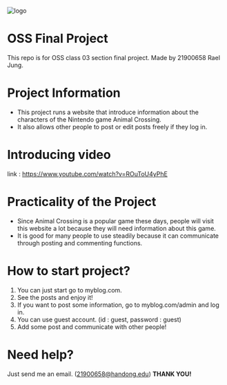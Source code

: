 ![logo](https://user-images.githubusercontent.com/64372881/84566555-0e5aca80-adad-11ea-92ee-0bf457cc8ff1.png)
# OSS Final Project
This repo is for OSS class 03 section final project.
Made by 21900658 Rael Jung. 
# Project Information
- This project runs a website that introduce information about the characters of the Nintendo game Animal Crossing.
- It also allows other people to post or edit posts freely if they log in.
# Introducing video
link : https://www.youtube.com/watch?v=ROuToU4yPhE   
# Practicality of the Project 
- Since Animal Crossing is a popular game these days, people will visit this website a lot because they will need information about this game. 
- It is good for many people to use steadily because it can communicate through posting and commenting functions. 
# How to start project? 
1. You can just start go to myblog.com.
2. See the posts and enjoy it! 
3. If you want to post some information, go to myblog.com/admin and log in. 
4. You can use guest account. (id : guest, password : guest)
5. Add some post and communicate with other people!
# Need help?
Just send me an email. (21900658@handong.edu)
**THANK YOU!**
